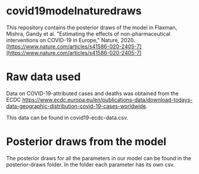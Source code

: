 # covid19modelnaturedraws
This repository contains the posterior draws of the model in Flaxman, Mishra, Gandy et al. "Estimating the effects of non-pharmaceutical interventions on COVID-19 in Europe," Nature, 2020. [https://www.nature.com/articles/s41586-020-2405-7](https://www.nature.com/articles/s41586-020-2405-7)


# Raw data used
Data on COVID-19-attributed cases and deaths was obtained from the ECDC https://www.ecdc.europa.eu/en/publications-data/download-todays-data-geographic-distribution-covid-19-cases-worldwide. 

This data can be found in covid19-ecdc-data.csv.

# Posterior draws from the model
The posterior draws for all the parameters in our model can be found in the posterior-draws folder. In the folder each parameter has its own csv.
